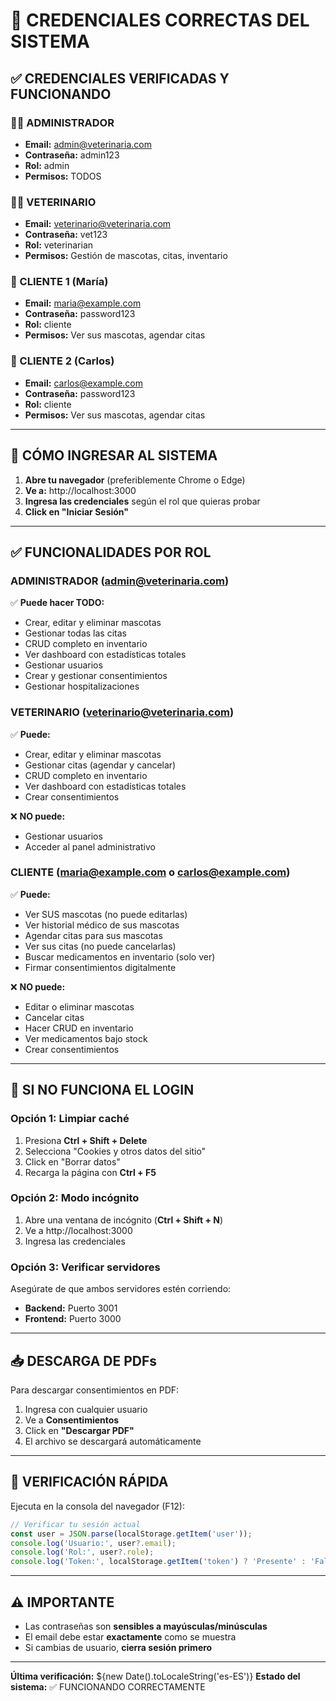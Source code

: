 # 🔑 CREDENCIALES CORRECTAS DEL SISTEMA

## ✅ CREDENCIALES VERIFICADAS Y FUNCIONANDO

### 👨‍💼 ADMINISTRADOR
- **Email:** admin@veterinaria.com
- **Contraseña:** admin123
- **Rol:** admin
- **Permisos:** TODOS

### 👨‍⚕️ VETERINARIO
- **Email:** veterinario@veterinaria.com
- **Contraseña:** vet123
- **Rol:** veterinarian
- **Permisos:** Gestión de mascotas, citas, inventario

### 👤 CLIENTE 1 (María)
- **Email:** maria@example.com
- **Contraseña:** password123
- **Rol:** cliente
- **Permisos:** Ver sus mascotas, agendar citas

### 👤 CLIENTE 2 (Carlos)
- **Email:** carlos@example.com
- **Contraseña:** password123
- **Rol:** cliente
- **Permisos:** Ver sus mascotas, agendar citas

---

## 🚀 CÓMO INGRESAR AL SISTEMA

1. **Abre tu navegador** (preferiblemente Chrome o Edge)
2. **Ve a:** http://localhost:3000
3. **Ingresa las credenciales** según el rol que quieras probar
4. **Click en "Iniciar Sesión"**

---

## ✅ FUNCIONALIDADES POR ROL

### ADMINISTRADOR (admin@veterinaria.com)
✅ **Puede hacer TODO:**
- Crear, editar y eliminar mascotas
- Gestionar todas las citas
- CRUD completo en inventario
- Ver dashboard con estadísticas totales
- Gestionar usuarios
- Crear y gestionar consentimientos
- Gestionar hospitalizaciones

### VETERINARIO (veterinario@veterinaria.com)
✅ **Puede:**
- Crear, editar y eliminar mascotas
- Gestionar citas (agendar y cancelar)
- CRUD completo en inventario
- Ver dashboard con estadísticas totales
- Crear consentimientos

❌ **NO puede:**
- Gestionar usuarios
- Acceder al panel administrativo

### CLIENTE (maria@example.com o carlos@example.com)
✅ **Puede:**
- Ver SUS mascotas (no puede editarlas)
- Ver historial médico de sus mascotas
- Agendar citas para sus mascotas
- Ver sus citas (no puede cancelarlas)
- Buscar medicamentos en inventario (solo ver)
- Firmar consentimientos digitalmente

❌ **NO puede:**
- Editar o eliminar mascotas
- Cancelar citas
- Hacer CRUD en inventario
- Ver medicamentos bajo stock
- Crear consentimientos

---

## 🔧 SI NO FUNCIONA EL LOGIN

### Opción 1: Limpiar caché
1. Presiona **Ctrl + Shift + Delete**
2. Selecciona "Cookies y otros datos del sitio"
3. Click en "Borrar datos"
4. Recarga la página con **Ctrl + F5**

### Opción 2: Modo incógnito
1. Abre una ventana de incógnito (**Ctrl + Shift + N**)
2. Ve a http://localhost:3000
3. Ingresa las credenciales

### Opción 3: Verificar servidores
Asegúrate de que ambos servidores estén corriendo:
- **Backend:** Puerto 3001
- **Frontend:** Puerto 3000

---

## 📥 DESCARGA DE PDFs

Para descargar consentimientos en PDF:
1. Ingresa con cualquier usuario
2. Ve a **Consentimientos**
3. Click en **"Descargar PDF"**
4. El archivo se descargará automáticamente

---

## 🧪 VERIFICACIÓN RÁPIDA

Ejecuta en la consola del navegador (F12):
```javascript
// Verificar tu sesión actual
const user = JSON.parse(localStorage.getItem('user'));
console.log('Usuario:', user?.email);
console.log('Rol:', user?.role);
console.log('Token:', localStorage.getItem('token') ? 'Presente' : 'Faltante');
```

---

## ⚠️ IMPORTANTE

- Las contraseñas son **sensibles a mayúsculas/minúsculas**
- El email debe estar **exactamente** como se muestra
- Si cambias de usuario, **cierra sesión primero**

---

**Última verificación:** ${new Date().toLocaleString('es-ES')}
**Estado del sistema:** ✅ FUNCIONANDO CORRECTAMENTE